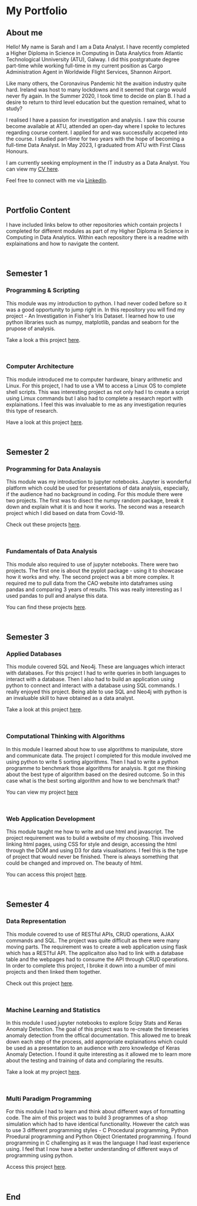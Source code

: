 # My Portfolio

## About me
Hello! My name is Sarah and I am a Data Analyst. I have recently completed a Higher Diploma in Science in Computing in Data Analytics from Atlantic Technological Unniversity (ATU), Galway. I did this postgratuate degree part-time while working full-time in my current position as Cargo Administration Agent in Worldwide Flight Services, Shannon Airport. 

Like many others, the Coronavirus Pandemic hit the avaition industry quite hard. Ireland was host to many lockdowns and it seemed that cargo would never fly again. In the Summer 2020, I took time to decide on plan B. I had a desire to return to third level education but the question remained, what to study? 

I realised I have a passion for investigation and analysis. I saw this course become available at ATU, attended an open-day where I spoke to lectures regarding course content. I applied for and was successfully accpeted into the course. I studied part-time for two years with the hope of becoming a full-time Data Analyst. In May 2023, I graduated from ATU with First Class Honours. 

I am currently seeking employment in the IT industry as a Data Analyst. You can view my [CV here](https://github.com/SarahMcNelis/Portfolio/blob/main/Sarah_McNelis_CV.pdf).

Feel free to connect with me via [LinkedIn](www.linkedin.com/in/sarahmcnelis).

<br>

## Portfolio Content
I have included links below to other repositories which contain projects I completed for different modules as part of my Higher Diploma in Science in Computing in Data Analytics. Within each repository there is a readme with explainations and how to navigate the content. 

<br>

## Semester 1

### Programming & Scripting
This module was my introduction to python. I had never coded before so it was a good opportunity to jump right in. In this repository you will find my project - An Investigation in Fisher's Iris Dataset. I learned how to use python libraries such as numpy, matplotlib, pandas and seaborn for the prupose of analysis. 

Take a look a this project [here](https://github.com/SarahMcNelis/Programming-and-Scripting). 

<br>

### Computer Architecture
This module introduced me to computer hardware, binary arithmetic and Linux. For this project, I had to use a VM to access a Linux OS to complete shell scripts. This was interesting project as not only had I to create a script using Limux commands but I also had to complete a research report with explainations. I feel this was invaluable to me as any investigation requries this type of research.

Have a look at this project [here](https://github.com/SarahMcNelis/Computer-Architecture).

<br>

## Semester 2

### Programming for Data Analaysis
This module was my introduction to jupyter notebooks. Jupyter is wonderful platform which could be used for presentations of data analysis, especially, if the audience had no background in coding. For this module there were two projects. The first was to disect the numpy random package, break it down and explain what it is and how it works. The second was a research project which I did based on data from Covid-19. 

Check out these projects [here](https://github.com/SarahMcNelis/Programming-for-Data-Analysis).

<br>

### Fundamentals of Data Analysis
This module also required to use of jupyter notebooks. There were two projects. The first one is about the pyplot package - using it to showcase how it works and why. The second project was a bit more complex. It required me to pull data from the CAO website into dataframes using pandas and comparing 3 years of results. This was really interesting as I used pandas to pull and analyse this data. 

You can find these projects [here](https://github.com/SarahMcNelis/Fundamentals-of-Data-Analysis).

<br>

## Semester 3

### Applied Databases
This module covered SQL and Neo4j. These are languages which interact with databases. For this project I had to write queries in both languages to interact with a database. Then I also had to build an application using python to connect and interact with a database using SQL commands. I really enjoyed this project. Being able to use SQL and Neo4j with python is an invaluable skill to have obtained as a data analyst. 

Take a look at this project [here](https://github.com/SarahMcNelis/Applied-Databases).

<br>

### Computational Thinking with Algorithms 
In this module I learned about how to use algorithms to manipulate, store and communicate data. The project I completed for this module involved me using python to write 5 sorting algorithms. Then I had to write a python programme to benchmark those algorithms for analysis. It got me thinking about the best type of algorithm based on the desired outcome. So in this case what is the best sorting algorithm and how to we benchmark that? 

You can view my project [here](https://github.com/SarahMcNelis/Computational-Thinking-with-Algorithms)

<br>

### Web Application Development
This module taught me how to write and use html and javascript. The project requirement was to build a website of my choosing. This involved linking html pages, using CSS for style and design, accessing the html through the DOM and using D3 for data visualisations. I feel this is the type of project that would never be finished. There is always something that could be changed and improved on. The beauty of html. 

You can access this project [here](https://github.com/SarahMcNelis/Web-Applications-Development). 

<br>

## Semester 4

### Data Representation
This module covered to use of RESTful APIs, CRUD operations, AJAX commands and SQL. The project was quite difficult as there were many moving parts. The requirement was to create a web application using flask which has a RESTful API. The applicaiton also had to link with a database table and the webpages had to consume the API through CRUD operations. In order to complete this project, I broke it down into a number of mini projects and then linked them together. 

Check out this project [here](https://github.com/SarahMcNelis/Data-Representation).

<br>

### Machine Learning and Statistics
In this module I used jupyter notebooks to explore Scipy Stats and Keras Anomaly Detection. The goal of this project was to re-create the timeseries anomaly detection from the offical documentation. This allowed me to break down each step of the process, add appropriate explainations which could be used as a presentation to an audience with zero knowledge of Keras Anomaly Detection. I found it quite interesting as it allowed me to learn more about the testing and training of data and complaring the results. 

Take a look at my project [here](https://github.com/SarahMcNelis/Machine-Learning-and-Statistics). 

<br>

### Multi Paradigm Programming
For this module I had to learn and think about different ways of formatting code. The aim of this project was to build 3 programmes of a shop simulation which had to have identical functionality. However the catch was to use 3 different programming styles - C Procedural programming, Python Proedural programming and Python Object Orientated programming. I found programming in C challenging as it was the language I had least experience using. I feel that I now have a better understanding of different ways of programming using python. 

Access this project [here](https://github.com/SarahMcNelis/Multi-Paradigm-Programming). 

<br>

## End
